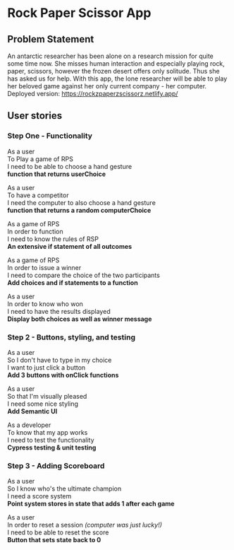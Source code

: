 # Rock Paper Scissor App

## Problem Statement

An antarctic researcher has been alone on a research mission for quite some time now. She misses human interaction and especially playing rock, paper, scissors, however the frozen desert offers only solitude. Thus she has asked us for help.
With this app, the lone researcher will be able to play her beloved game against her only current company - her computer.  
Deployed version: https://rockzpaperzscissorz.netlify.app/

## User stories

### Step One - Functionality 
As a user  
To Play a game of RPS  
I need to be able to choose a hand gesture  
**function that returns userChoice**

As a user  
To have a competitor  
I need the computer to also choose a hand gesture  
**function that returns a random computerChoice**

As a game of RPS  
In order to function  
I need to know the rules of RSP  
**An extensive if statement of all outcomes**

As a game of RPS  
In order to issue a winner  
I need to compare the choice of the two participants  
**Add choices and if statements to a function**

As a user  
In order to know who won  
I need to have the results displayed  
**Display both choices as well as winner message**

### Step 2 - Buttons, styling, and testing

As a user  
So I don't have to type in my choice  
I want to just click a button  
**Add 3 buttons with onClick functions**

As a user  
So that I'm visually pleased  
I need some nice styling  
**Add Semantic UI**

As a developer  
To know that my app works  
I need to test the functionality  
**Cypress testing & unit testing**

### Step 3 - Adding Scoreboard

As a user  
So I know who's the ultimate champion  
I need a score system  
**Point system stores in state that adds 1 after each game**

As a user  
In order to reset a session *(computer was just lucky!)*  
I need to be able to reset the score  
**Button that sets state back to 0**  
